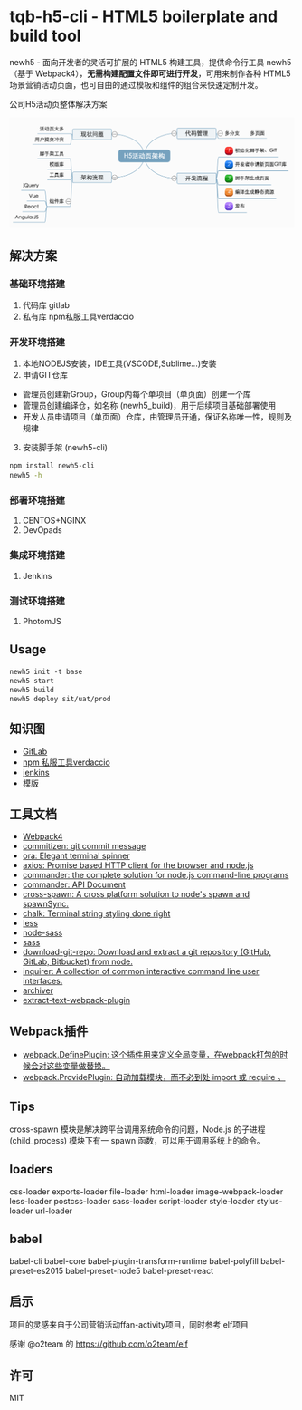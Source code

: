 # tqb-h5-cli - HTML5 boilerplate and build tool

newh5 - 面向开发者的灵活可扩展的 HTML5 构建工具，提供命令行工具 newh5（基于 Webpack4），**无需构建配置文件即可进行开发**，可用来制作各种 HTML5 场景营销活动页面，也可自由的通过模板和组件的组合来快速定制开发。

公司H5活动页整体解决方案

![架构图](./screenshot/artiche.png)

## 解决方案 

### 基础环境搭建
1. 代码库 gitlab
2. 私有库 npm私服工具verdaccio

### 开发环境搭建
1. 本地NODEJS安装，IDE工具(VSCODE,Sublime...)安装
2. 申请GIT仓库
- 管理员创建新Group，Group内每个单项目（单页面）创建一个库
- 管理员创建编译仓，如名称 (newh5_build)，用于后续项目基础部署使用
- 开发人员申请项目（单页面）仓库，由管理员开通，保证名称唯一性，规则及规律
3. 安装脚手架 (newh5-cli)
```sh
npm install newh5-cli
newh5 -h
```

### 部署环境搭建
1. CENTOS+NGINX
2. DevOpads
### 集成环境搭建
1. Jenkins
### 测试环境搭建
1. PhotomJS

## Usage
```SH
newh5 init -t base
newh5 start
newh5 build
newh5 deploy sit/uat/prod
```

## 知识图
- [GitLab](https://about.gitlab.com/)
- [npm 私服工具verdaccio](https://github.com/verdaccio/verdaccio)
- [jenkins](https://jenkins.io/)
- [模版](https://github.com/newh5-templates)

## 工具文档
- [Webpack4](https://doc.webpack-china.org/)
- [commitizen: git commit message](https://taoqianbao.github.io/2018/03/06/git/git-cz/)
- [ora: Elegant terminal spinner](https://www.npmjs.com/package/ora)
- [axios: Promise based HTTP client for the browser and node.js](https://github.com/axios/axios)
- [commander: the complete solution for node.js command-line programs](https://www.npmjs.com/package/commander) 
- [commander: API Document](http://tj.github.io/commander.js/) 
- [cross-spawn: A cross platform solution to node's spawn and spawnSync.](https://github.com/moxystudio/node-cross-spawn)
- [chalk: Terminal string styling done right](https://github.com/chalk/chalk)
- [less]()
- [node-sass]()
- [sass]()
- [download-git-repo: Download and extract a git repository (GitHub, GitLab, Bitbucket) from node.](https://www.npmjs.com/package/download-git-repo)
- [inquirer: A collection of common interactive command line user interfaces.](https://www.npmjs.com/package/inquirer#documentation)
- [archiver]()
- [extract-text-webpack-plugin]()

## Webpack插件
- [webpack.DefinePlugin: 这个插件用来定义全局变量，在webpack打包的时候会对这些变量做替换。]()
- [webpack.ProvidePlugin: 自动加载模块，而不必到处 import 或 require 。](https://doc.webpack-china.org/plugins/provide-plugin/)


## Tips
cross-spawn 模块是解决跨平台调用系统命令的问题，Node.js 的子进程 (child_process) 模块下有一 spawn 函数，可以用于调用系统上的命令。


## loaders
css-loader exports-loader file-loader html-loader image-webpack-loader less-loader postcss-loader sass-loader script-loader style-loader stylus-loader url-loader


## babel 
babel-cli babel-core babel-plugin-transform-runtime babel-polyfill babel-preset-es2015 babel-preset-node5 babel-preset-react



## 启示
项目的灵感来自于公司营销活动ffan-activity项目，同时参考 elf项目

感谢 @o2team 的 https://github.com/o2team/elf

## 许可

MIT
